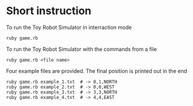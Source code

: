 Short instruction
===

To run the Toy Robot Simulator in interraction mode

    ruby game.rb

To run the Toy Robot Simulator with the commands from a file

    ruby game.rb <file name>

Four example files are provided. The final position is printed out in the end    

    ruby game.rb example_1.txt  # -> 0,1,NORTH
    ruby game.rb example_2.txt  # -> 0,0,WEST 
    ruby game.rb example_3.txt  # -> 3,3,NORTH
    ruby game.rb example_4.txt  # -> 4,4,EAST


